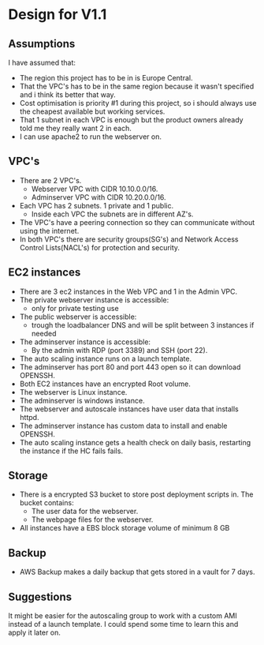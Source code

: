 # Design for V1.1

## Assumptions
I have assumed that:
- The region this project has to be in is Europe Central.
- That the VPC's has to be in the same region because it wasn't specified and i think its better that way.
- Cost optimisation is priority #1 during this project, so i should always use the cheapest available but working services.
- That 1 subnet in each VPC is enough but the product owners already told me they really want 2 in each.
- I can use apache2 to run the webserver on.


## VPC's
- There are 2 VPC's.
    - Webserver VPC with CIDR 10.10.0.0/16.
    - Adminserver VPC with CIDR 10.20.0.0/16.
- Each VPC has 2 subnets. 1 private and 1 public.
    - Inside each VPC the subnets are in different AZ's.
- The VPC's have a peering connection so they can communicate without using the internet.
- In both VPC's there are security groups(SG's) and Network Access Control Lists(NACL's) for protection and security.


## EC2 instances
- There are 3 ec2 instances in the Web VPC and 1 in the Admin VPC.
- The private webserver instance is accessible:
    - only for private testing use
- The public webserver is accessible:
    - trough the loadbalancer DNS and will be split between 3 instances if needed
- The adminserver instance is accessible:
    - By the admin with RDP (port 3389) and SSH (port 22).
- The auto scaling instance runs on a launch template.
- The adminserver has port 80 and port 443 open so it can download OPENSSH.
- Both EC2 instances have an encrypted Root volume.
- The webserver is Linux instance.
- The adminserver is windows instance.
- The webserver and autoscale instances have user data that installs httpd.
- The adminserver instance has custom data to install and enable OPENSSH.
- The auto scaling instance gets a health check on daily basis, restarting the instance if the HC fails fails.


## Storage
- There is a encrypted S3 bucket to store post deployment scripts in. The bucket contains: 
    - The user data for the webserver.
    - The webpage files for the webserver.
- All instances have a EBS block storage volume of minimum 8 GB


## Backup
- AWS Backup makes a daily backup that gets stored in a vault for 7 days.

## Suggestions
It might be easier for the autoscaling group to work with a custom AMI instead of a launch template. I could spend some time to learn this and apply it later on.